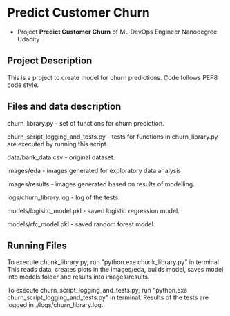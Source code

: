 # Predict Customer Churn

- Project **Predict Customer Churn** of ML DevOps Engineer Nanodegree Udacity

## Project Description
This is a project to create model for churn predictions.
Code follows PEP8 code style.

## Files and data description
churn_library.py - set of functions for churn prediction.

churn_script_logging_and_tests.py - tests for functions in churn_library.py are executed by running this script. 

data/bank_data.csv - original dataset.

images/eda - images generated for exploratory data analysis.

images/results - images generated based on results of modelling.

logs/churn_library.log - log of the tests.

models/logisitc_model.pkl - saved logistic regression model.

models/rfc_model.pkl - saved random forest model.


## Running Files

To execute chunk_library.py, run "python.exe chunk_library.py" in terminal. This reads data, creates plots in the images/eda, builds model,
saves model into models folder and results into images/results.

To execute churn_script_logging_and_tests.py, run "python.exe churn_script_logging_and_tests.py" in terminal. 
Results of the tests are logged in ./logs/churn_library.log.



